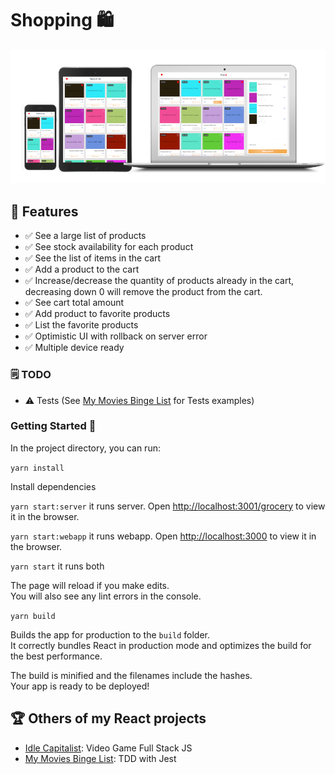 # Shopping 🛍

<img src="https://raw.githubusercontent.com/RSginer/flw-shopping/master/screenshots.png"/>

## 🥇 Features
  - ✅ See a large list of products
  - ✅ See stock availability for each product
  - ✅ See the list of items in the cart
  - ✅ Add a product to the cart
  - ✅ Increase/decrease the quantity of products already in the cart, decreasing down 0 will remove the product from the cart.
  - ✅ See cart total amount
  - ✅ Add product to  favorite products
  - ✅ List the favorite products
  - ✅ Optimistic UI with rollback on server error
  - ✅ Multiple device ready

### 🗒 TODO
  - ⚠️ Tests (See [My Movies Binge List](https://github.com/RSginer/react-movie-binge-list) for Tests examples)

### Getting Started 🎉

In the project directory, you can run:

`yarn install`

Install dependencies

`yarn start:server` it runs server. Open [http://localhost:3001/grocery](http://localhost:3001/grocery) to view it in the browser.

`yarn start:webapp` it runs webapp. Open [http://localhost:3000](http://localhost:3000) to view it in the browser.

`yarn start` it runs both

The page will reload if you make edits.<br />
You will also see any lint errors in the console.

`yarn build`

Builds the app for production to the `build` folder.<br />
It correctly bundles React in production mode and optimizes the build for the best performance.

The build is minified and the filenames include the hashes.<br />
Your app is ready to be deployed!

## 🏆 Others of my React projects
 - [Idle Capitalist](https://github.com/RSginer/idle-capitalist): Video Game Full Stack JS
 - [My Movies Binge List](https://github.com/RSginer/react-movie-binge-list): TDD with Jest
